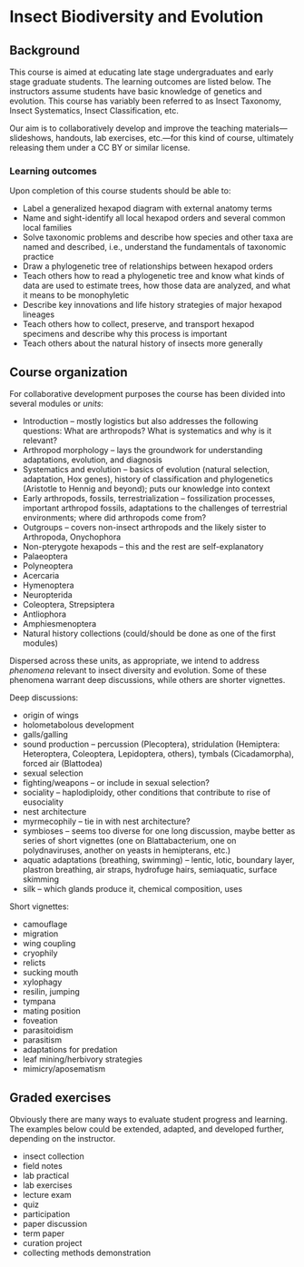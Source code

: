 Insect Biodiversity and Evolution
=================================

Background
----------

This course is aimed at educating late stage undergraduates and early stage graduate students. The learning outcomes are listed below. The instructors assume students have basic knowledge of genetics and evolution. This course has variably been referred to as Insect Taxonomy, Insect Systematics, Insect Classification, etc.

Our aim is to collaboratively develop and improve the teaching materials—slideshows, handouts, lab exercises, etc.—for this kind of course, ultimately releasing them under a CC BY or similar license. 

### Learning outcomes
Upon completion of this course students should be able to:
* Label a generalized hexapod diagram with external anatomy terms
* Name and sight-identify all local hexapod orders and several common local families
* Solve taxonomic problems and describe how species and other taxa are named and described, i.e., understand the fundamentals of taxonomic practice
* Draw a phylogenetic tree of relationships between hexapod orders
* Teach others how to read a phylogenetic tree and know what kinds of data are used to estimate trees, how those data are analyzed, and what it means to be monophyletic
* Describe key innovations and life history strategies of major hexapod lineages
* Teach others how to collect, preserve, and transport hexapod specimens and describe why this process is important
* Teach others about the natural history of insects more generally

Course organization
-------------------

For collaborative development purposes the course has been divided into several modules or *units*:
* Introduction – mostly logistics but also addresses the following questions: What are arthropods? What is systematics and why is it relevant?
* Arthropod morphology – lays the groundwork for understanding adaptations, evolution, and diagnosis
* Systematics and evolution – basics of evolution (natural selection, adaptation, Hox genes), history of classification and phylogenetics (Aristotle to Hennig and beyond); puts our knowledge into context
* Early arthropods, fossils, terrestrialization – fossilization processes, important arthropod fossils, adaptations to the challenges of terrestrial environments; where did arthropods come from?
* Outgroups – covers non-insect arthropods and the likely sister to Arthropoda, Onychophora
* Non-pterygote hexapods – this and the rest are self-explanatory
* Palaeoptera
* Polyneoptera
* Acercaria
* Hymenoptera
* Neuropterida
* Coleoptera, Strepsiptera
* Antliophora
* Amphiesmenoptera
* Natural history collections (could/should be done as one of the first modules)

Dispersed across these units, as appropriate, we intend to address *phenomena* relevant to insect diversity and evolution. Some of these phenomena warrant deep discussions, while others are shorter vignettes.

Deep discussions:
* origin of wings
* holometabolous development
* galls/galling
* sound production – percussion (Plecoptera), stridulation (Hemiptera: Heteroptera, Coleoptera, Lepidoptera, others), tymbals (Cicadamorpha), forced air (Blattodea)
* sexual selection
* fighting/weapons – or include in sexual selection? 
* sociality – haplodiploidy, other conditions that contribute to rise of eusociality
* nest architecture
* myrmecophily – tie in with nest architecture?
* symbioses – seems too diverse for one long discussion, maybe better as series of short vignettes (one on Blattabacterium, one on polydnaviruses, another on yeasts in hemipterans, etc.)
* aquatic adaptations (breathing, swimming) – lentic, lotic, boundary layer, plastron breathing, air straps, hydrofuge hairs, semiaquatic, surface skimming
* silk – which glands produce it, chemical composition, uses

Short vignettes:
* camouflage
* migration
* wing coupling
* cryophily
* relicts
* sucking mouth
* xylophagy
* resilin, jumping
* tympana
* mating position
* foveation
* parasitoidism
* parasitism
* adaptations for predation
* leaf mining/herbivory strategies
* mimicry/aposematism

Graded exercises
----------------

Obviously there are many ways to evaluate student progress and learning. The examples below could be extended, adapted, and developed further, depending on the instructor.
* insect collection
* field notes
* lab practical
* lab exercises
* lecture exam
* quiz
* participation
* paper discussion
* term paper
* curation project
* collecting methods demonstration
